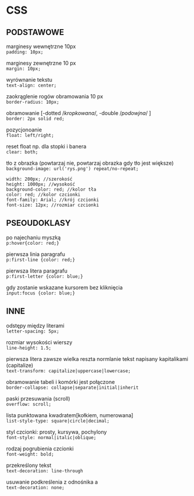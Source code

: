 # CSS

## PODSTAWOWE

marginesy wewnętrzne 10px\
```padding: 10px;```

marginesy zewnętrzne 10 px\
```margin: 10px;```

wyrównanie tekstu\
```text-align: center;```

zaokrąglenie rogów obramowania 10 px\
```border-radius: 10px;```

obramowanie [-dotted /*kropkowana*/, -double /*podowjna*/ ]\
```border: 2px solid red;```

pozycjonoanie\
```float: left/right;```

reset float np. dla stopki i banera\
```clear: both;```

tło z obrazka (powtarzaj nie, powtarzaj obrazka gdy tło jest większe)\
```background-image: url('rys.png') repeat/no-repeat;```

```
width: 200px; //szerokość
height: 1000px; //wysokość
background-color: red; //kolor tła
color: red; //kolor czcionki
font-family: Arial; //krój czcionki
font-size: 12px; //rozmiar czcionki
```
## PSEOUDOKLASY

po najechaniu myszką\
```p:hover{color: red;}```

pierwsza linia paragrafu\
```p:first-line {color: red;}```

pierwsza litera paragrafu\
```p:first-letter {color: blue;}```

gdy zostanie wskazane kursorem bez kliknięcia\
```input:focus {color: blue;}```

## INNE
odstępy między literami\
``` letter-spacing: 5px; ```

rozmiar wysokości wierszy\
``` line-height: 1.5; ```

pierwsza litera zawsze wielka reszta normlanie
tekst napisany kapitalikami (capitalize)\
``` text-transform: capitalize|uppercase|lowercase; ```

obramowanie tabeli i komórki jest połączone\
``` border-collapse: collapse|separate|initial|inherit ```

paski przesuwania (scroll)\
``` overflow: scroll; ```

lista punktowana kwadratem[kołkiem, numerowana]\
``` list-style-type: square|circle|decimal; ```

styl czcionki: prosty, kursywa, pochylony\
``` font-style: normal|italic|oblique; ```

rodzaj pogrubienia czcionki\
``` font-weight: bold; ```

przekreślony tekst \
```text-decoration: line-through```

usuwanie podkreślenia z odnośnika a\
```text-decoration: none;```


